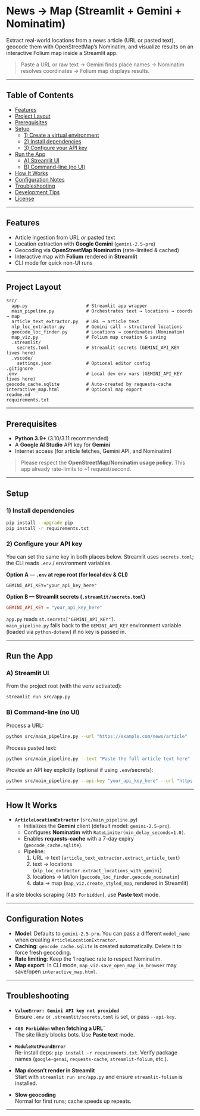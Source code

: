 # News → Map (Streamlit + Gemini + Nominatim)

Extract real-world locations from a news article (URL or pasted text), geocode them with OpenStreetMap’s Nominatim, and visualize results on an interactive Folium map inside a Streamlit app.

> Paste a URL or raw text → Gemini finds place names → Nominatim resolves coordinates → Folium map displays results.

---

## Table of Contents

- [Features](#features)
- [Project Layout](#project-layout)
- [Prerequisites](#prerequisites)
- [Setup](#setup)
  - [1) Create a virtual environment](#1-create-a-virtual-environment)
  - [2) Install dependencies](#2-install-dependencies)
  - [3) Configure your API key](#3-configure-your-api-key)
- [Run the App](#run-the-app)
  - [A) Streamlit UI](#a-streamlit-ui)
  - [B) Command-line (no UI)](#b-command-line-no-ui)
- [How It Works](#how-it-works)
- [Configuration Notes](#configuration-notes)
- [Troubleshooting](#troubleshooting)
- [Development Tips](#development-tips)
- [License](#license)

---

## Features

- Article ingestion from URL *or* pasted text  
- Location extraction with **Google Gemini** (`gemini-2.5-pro`)  
- Geocoding via **OpenStreetMap Nominatim** (rate-limited & cached)  
- Interactive map with **Folium** rendered in **Streamlit**  
- CLI mode for quick non-UI runs

---

## Project Layout

```
src/
  app.py                      # Streamlit app wrapper
  main_pipeline.py            # Orchestrates text → locations → coords → map
  article_text_extractor.py   # URL → article text
  nlp_loc_extractor.py        # Gemini call → structured locations
  geocode_loc_finder.py       # Locations → coordinates (Nominatim)
  map_viz.py                  # Folium map creation & saving
  .streamlit/
    secrets.toml              # Streamlit secrets (GEMINI_API_KEY lives here)
  .vscode/
    settings.json             # Optional editor config
.gitignore
.env                          # Local dev env vars (GEMINI_API_KEY lives here)
geocode_cache.sqlite          # Auto-created by requests-cache
interactive_map.html          # Optional map export
readme.md
requirements.txt
```

---

## Prerequisites

- **Python 3.9+** (3.10/3.11 recommended)
- A **Google AI Studio** API key for **Gemini**
- Internet access (for article fetches, Gemini API, and Nominatim)

> Please respect the **OpenStreetMap/Nominatim usage policy**. This app already rate-limits to ~1 request/second.

---

## Setup

### 1) Install dependencies

```bash
pip install --upgrade pip
pip install -r requirements.txt
```

### 2) Configure your API key

You can set the same key in both places below. Streamlit uses `secrets.toml`; the CLI reads `.env` / environment variables.

**Option A — `.env` at repo root (for local dev & CLI)**
```
GEMINI_API_KEY="your_api_key_here"
```

**Option B — Streamlit secrets (`.streamlit/secrets.toml`)**
```toml
GEMINI_API_KEY = "your_api_key_here"
```

`app.py` reads `st.secrets["GEMINI_API_KEY"]`.  
`main_pipeline.py` falls back to the `GEMINI_API_KEY` environment variable (loaded via `python-dotenv`) if no key is passed in.

---

## Run the App

### A) Streamlit UI

From the project root (with the venv activated):

```bash
streamlit run src/app.py
```

### B) Command-line (no UI)

Process a URL:
```bash
python src/main_pipeline.py --url "https://example.com/news/article"
```

Process pasted text:
```bash
python src/main_pipeline.py --text "Paste the full article text here"
```

Provide an API key explicitly (optional if using `.env`/secrets):
```bash
python src/main_pipeline.py --api-key "your_api_key_here" --url "https://example.com/news/article"
```

---

## How It Works

- **`ArticleLocationExtractor`** (`src/main_pipeline.py`)
  - Initializes the **Gemini** client (default model: `gemini-2.5-pro`).
  - Configures **Nominatim** with `RateLimiter(min_delay_seconds=1.0)`.
  - Enables **requests-cache** with a 7-day expiry (`geocode_cache.sqlite`).
  - Pipeline:
    1. URL → text (`article_text_extractor.extract_article_text`)
    2. text → locations (`nlp_loc_extractor.extract_locations_with_gemini`)
    3. locations → lat/lon (`geocode_loc_finder.geocode_nominatim`)
    4. data → map (`map_viz.create_styled_map`, rendered in Streamlit)

If a site blocks scraping (`403 Forbidden`), use **Paste text** mode.

---

## Configuration Notes

- **Model**: Defaults to `gemini-2.5-pro`. You can pass a different `model_name` when creating `ArticleLocationExtractor`.
- **Caching**: `geocode_cache.sqlite` is created automatically. Delete it to force fresh geocoding.
- **Rate limiting**: Keep the 1 req/sec rate to respect Nominatim.
- **Map export**: In CLI mode, `map_viz.save_open_map_in_browser` may save/open `interactive_map.html`.

---

## Troubleshooting

- **`ValueError: Gemini API key not provided`**  
  Ensure `.env` or `.streamlit/secrets.toml` is set, or pass `--api-key`.

- **`403 Forbidden` when fetching a URL`**  
  The site likely blocks bots. Use **Paste text** mode.

- **`ModuleNotFoundError`**  
  Re-install deps: `pip install -r requirements.txt`. Verify package names (`google-genai`, `requests-cache`, `streamlit-folium`, etc.).

- **Map doesn’t render in Streamlit**  
  Start with `streamlit run src/app.py` and ensure `streamlit-folium` is installed.

- **Slow geocoding**  
  Normal for first runs; cache speeds up repeats.

---
